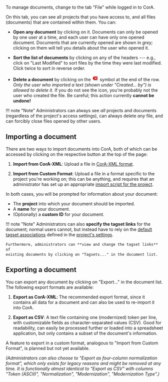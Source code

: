 To manage documents, change to the tab "File" while logged in to CorA.

On this tab, you can see all projects that you have access to, and all files
(documents) that are contained within them.  You can:

+ **Open any document** by clicking on it.  Documents can only be opened by one
  user at a time, and each user can have only one opened document.  Documents
  that are currently opened are shown in *grey;* clicking on them will tell you
  details about the user who opened it.

+ **Sort the list of documents** by clicking on any of the headers --- e.g.,
  click on "Last Modified" to sort files by the time they were last modified.
  Click twice to sort in reverse order.

+ **Delete a document** by clicking on the ![red 'X'](img/icon-delete.png)
  symbol at the end of the row.  *Only the user who imported a text (shown under
  "Created... by") is allowed to delete it.* If you do not see the icon, you're
  probably not the user who created the file.  Be careful; this action currently
  **cannot be undone!**

!!! note "Note"
    Administrators can always see *all* projects and documents (regardless of
    the project's access settings), can always delete *any* file, and can
    forcibly close files opened by other users.

## Importing a document

There are two ways to import documents into CorA, both of which can be accessed
by clicking on the respective button at the top of the page:

1. **Import from CorA-XML**: Upload a file in [CorA-XML format](coraxml.md).

2. **Import from Custom Format**: Upload a file in a format specific to the
   project you're working on; this can be anything, and requires that an
   administrator has set up an appropriate
   [import script for the project](admin-projects.md#setting-an-import-script).

In both cases, you will be prompted for information about your document:

+ The **project** into which your document should be imported.
+ A **name** for your document.
+ (Optionally) a **custom ID** for your document.

!!! note "Note"
    Administrators can also **specify the tagset links** for the
    document; normal users cannot, but instead have to rely on the
    [default tagset associations](admin-projects.md) defined in the
    [project's settings](admin-projects.md).

    Furthermore, administrators can **view and change the tagset links** of
    existing documents by clicking on "Tagsets..." in the document list.

## Exporting a document

You can export any document by clicking on "Export..." in the document list.
The following export formats are available:

1. **Export as CorA-XML**: The recommended export format, since it contains all
   data for a document and can also be used to re-import it into CorA.

2. **Export as CSV**: A text file containing one (modernized) token per line,
   with customizable fields as character-separated values (CSV).  Good for
   readability, can easily be processed further or loaded into a spreadsheet
   application, but only contains a subset of the document's information.

A feature to export in a custom format, analogous to "Import from Custom
Format", is planned but not yet available.

*(Administrators can also choose to "Export as four-column normalization
 format", which only exists for legacy reasons and might be removed at any time.
 It is functionally almost identical to "Export as CSV" with columns "Token
 (ASCII)", "Normalization", "Modernization", "Modernization Type".)*
